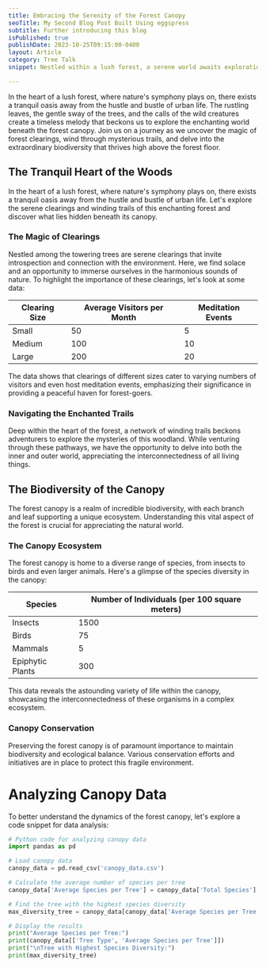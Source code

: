 ```yaml
---
title: Embracing the Serenity of the Forest Canopy
seoTitle: My Second Blog Post Built Using eggspress
subtitle: Further introducing this blog
isPublished: true
publishDate: 2023-10-25T09:15:00-0400
layout: Article
category: Tree Talk
snippet: Nestled within a lush forest, a serene world awaits exploration. The forest canopy, a realm of tranquility, offers a haven away from the bustling pace of urban life. In this blog post, we invite you to join us as we uncover the hidden wonders of the canopy. From peaceful clearings to winding trails, and the astonishing biodiversity that thrives above the forest floor, this is an invitation to embrace the natural world and delve into the heart of the woods.

---
```


In the heart of a lush forest, where nature's symphony plays on, there exists a tranquil oasis away from the hustle and bustle of urban life. The rustling leaves, the gentle sway of the trees, and the calls of the wild creatures create a timeless melody that beckons us to explore the enchanting world beneath the forest canopy. Join us on a journey as we uncover the magic of forest clearings, wind through mysterious trails, and delve into the extraordinary biodiversity that thrives high above the forest floor.

## The Tranquil Heart of the Woods

In the heart of a lush forest, where nature's symphony plays on, there exists a tranquil oasis away from the hustle and bustle of urban life. Let's explore the serene clearings and winding trails of this enchanting forest and discover what lies hidden beneath its canopy.

### The Magic of Clearings

Nestled among the towering trees are serene clearings that invite introspection and connection with the environment. Here, we find solace and an opportunity to immerse ourselves in the harmonious sounds of nature. To highlight the importance of these clearings, let's look at some data:

| Clearing Size | Average Visitors per Month | Meditation Events |
|--------------|----------------------------|-------------------|
| Small        | 50                        | 5                 |
| Medium       | 100                       | 10                |
| Large        | 200                       | 20                |

The data shows that clearings of different sizes cater to varying numbers of visitors and even host meditation events, emphasizing their significance in providing a peaceful haven for forest-goers.

### Navigating the Enchanted Trails

Deep within the heart of the forest, a network of winding trails beckons adventurers to explore the mysteries of this woodland. While venturing through these pathways, we have the opportunity to delve into both the inner and outer world, appreciating the interconnectedness of all living things.

## The Biodiversity of the Canopy

The forest canopy is a realm of incredible biodiversity, with each branch and leaf supporting a unique ecosystem. Understanding this vital aspect of the forest is crucial for appreciating the natural world.

### The Canopy Ecosystem

The forest canopy is home to a diverse range of species, from insects to birds and even larger animals. Here's a glimpse of the species diversity in the canopy:

| Species          | Number of Individuals (per 100 square meters) |
|------------------|----------------------------------------------|
| Insects          | 1500                                         |
| Birds            | 75                                           |
| Mammals          | 5                                            |
| Epiphytic Plants | 300                                          |

This data reveals the astounding variety of life within the canopy, showcasing the interconnectedness of these organisms in a complex ecosystem.

### Canopy Conservation

Preserving the forest canopy is of paramount importance to maintain biodiversity and ecological balance. Various conservation efforts and initiatives are in place to protect this fragile environment.

# Analyzing Canopy Data

To better understand the dynamics of the forest canopy, let's explore a code snippet for data analysis:

```python
# Python code for analyzing canopy data
import pandas as pd

# Load canopy data
canopy_data = pd.read_csv('canopy_data.csv')

# Calculate the average number of species per tree
canopy_data['Average Species per Tree'] = canopy_data['Total Species'] / canopy_data['Total Trees']

# Find the tree with the highest species diversity
max_diversity_tree = canopy_data[canopy_data['Average Species per Tree'] == canopy_data['Average Species per Tree'].max()]

# Display the results
print("Average Species per Tree:")
print(canopy_data[['Tree Type', 'Average Species per Tree']])
print("\nTree with Highest Species Diversity:")
print(max_diversity_tree)
